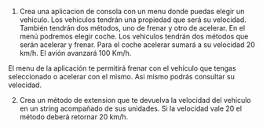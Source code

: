 1. Crea una aplicacion de consola con un menu donde puedas elegir un vehiculo. Los vehiculos tendrán una propiedad que será su velocidad. También tendrán dos métodos, uno de frenar y otro de acelerar. En el menú podremos elegir coche. Los vehiculos tendrán dos métodos que serán acelerar y frenar. Para el coche acelerar sumará a su velocidad 20 km/h. El avión avanzará 100 Km/h.

El menu de la aplicación te permitirá frenar con el vehículo que tengas seleccionado o acelerar con el mismo. Asi mismo podrás consultar su velocidad.

2. Crea un método de extension que te devuelva la velocidad del vehículo en un string acompañado de sus unidades. Si la velocidad vale 20 el método deberá retornar 20 km/h.